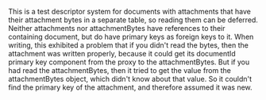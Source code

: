 This is a test descriptor system for documents with attachments that have their attachment bytes in a separate table, so reading them can be deferred. Neither attachments nor attachmentBytes have references to their containing document, but do have primary keys as foreign keys to it. When writing, this exhibited a problem that if you didn't read the bytes, then the attachment was written properly, because it could get its documentId primary key component from the proxy to the attachmentBytes. But if you had read the attachmentBytes, then it tried to get the value from the attachmentBytes object, which didn't know about that value. So it couldn't find the primary key of the attachment, and therefore assumed it was new.